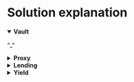 # Solution explanation

<details open>

<summary><strong>Vault</strong></summary>

^_^

</details>

<details>

<summary><strong>Proxy</strong></summary>

Proxy contract uses predefined slot in its storage to store `_logic` address:

**_IMPLEMENTATION_SLOT = 0x360894a13ba1a3210667c828492db98dca3e2076cc3735a920a3ca505d382bbc**

**Goal:** change `_logic` address with exploit contract that returns `isSolved() -> true`

**Step 1:** Deploy Executor contract with modified isSolved function (`AttackHelper.sol`)

**Step 2:** Call `execute` function of Proxy through `Attack.sol`

</details>

<details>

<summary><strong>Lending</strong></summary>

### Initial state

**TokenA** (collateral token):
- Lending = 0
- Me = 100
- Pair = 500

**TokenB** (borrow token):
- Lending = 5000
- Me = 0 
- Pair = 500

**Vulnerability:** Lending contract uses current spot price from Uniswap V2 pool, which can be easily manipulated with flash loans

**Step 1:** Deposit all TokenA as collateral

**Step 2:** Do flash loan to manipulate TokenB price

**Step 3:** Update reserves to use new manipulated price

**Step 4:** Borrow all TokenB using manipulated low price

</details>

<details>

<summary><strong>Yield</strong></summary>

Yield contract that stakes user's deposits in UniswapV3 pool

**Vulnerability:** Contract does not immediately add user tokens to the liquidity. They remain in the inactive pool until the next rebalance. However, when user withdraws liquidity, Yield returns him `inactiveAmount * userShares/totalShares + activeAmount * userShares/totalShares`. Therefore if activeAmount is large enough, user can withdraw more than he deposited

Step 1: Deposit all tokens to Yield contract

Step 2: Burn all shares, receive more tokens than were deposited

Step 3: Repeat

</details>